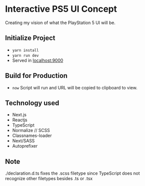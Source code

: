 # Interactive PS5 UI Concept
Creating my vision of what the PlayStation 5 UI will be. 

## Initialize Project
- `yarn install`
- `yarn run dev`
- Served in [localhost:9000](http://localhost:9000)

## Build for Production
- `now`
Script will run and URL will be copied to clipboard to view.

## Technology used
- Next.js
- Reactjs
- TypeScript
- Normalize // SCSS
- Classnames-loader
- Next/SASS
- Autoprefixer

## Note
./declaration.d.ts fixes the .scss filetype since TypeScript does not recognize other filetypes besides .ts or .tsx